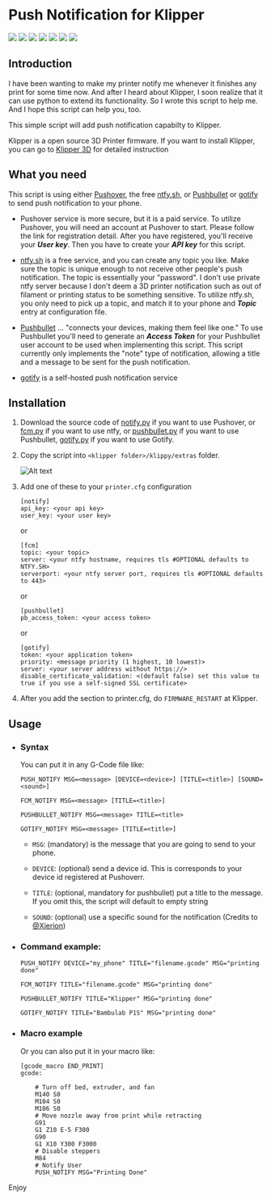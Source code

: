 # Push Notification for Klipper</h1>

<p>
  <a><img src="https://img.shields.io/github/license/prd0000/push_notify"></a>
  <a><img src="https://img.shields.io/github/stars/prd0000/push_notify"></a>
  <a><img src="https://img.shields.io/github/forks/prd0000/push_notify"></a>
  <a><img src="https://img.shields.io/github/languages/top/prd0000/push_notify?logo=gnubash&logoColor=white"></a>
  <a><img src="https://img.shields.io/github/v/tag/prd0000/push_notify"></a>
  <a><img src="https://img.shields.io/github/last-commit/prd0000/push_notify"></a>
  <a><img src="https://img.shields.io/github/contributors/prd0000/push_notify"></a>
</p>


## Introduction

I have been wanting to make my printer notify me whenever it finishes any print for some time now. And after I heard about Klipper, I soon realize that it can use python to extend its functionality. So I wrote this script to help me. And I hope this script can help you, too. 

This simple script will add push notification capabilty to Klipper. 

Klipper is a open source 3D Printer firmware. If you want to install Klipper, you can go to [Klipper 3D](https://www.klipper3d.org/) for detailed instruction

## What you need


This script is using either [Pushover](https://pushover.net/), the free [ntfy.sh](https://ntfy.sh/), or [Pushbullet](https://www.pushbullet.com/) or [gotify](https://gotify.net/) to send push notification to your phone. 

* Pushover service is more secure, but it is a paid service. To utilize Pushover, you will need an account at Pushover to start. Please follow the link for registration detail. After you have registered, you'll receive your ***User key***. Then you have to create your ***API key*** for this script. 

* [ntfy.sh](https://ntfy.sh/) is a free service, and you can create any topic you like. Make sure the topic is unique enough to not receive other people's push notification. The topic is essentially your "password". I don't use private ntfy server because I don't deem a 3D printer notification such as out of filament or printing status to be something sensitive. To utilize ntfy.sh, you only need to pick up a topic, and match it to your phone and ***Topic*** entry at configuration file.

* [Pushbullet](https://www.pushbullet.com/) ... "connects your devices, making them feel like one." To use Pushbullet you'll need to generate an ***Access Token*** for your Pushbullet user account to be used when implementing this script. This script currently only implements the "note" type of notification, allowing a title and a message to be sent for the push notification.

* [gotify](https://gotify.net/) is a self-hosted push notification service
## Installation

<ol><li>

Download the source code of [notify.py](https://raw.githubusercontent.com/prd0000/push_notify/main/script/notify.py) if you want to use Pushover, or [fcm.py](https://raw.githubusercontent.com/prd0000/push_notify/main/script/fcm.py) if you want to use ntfy, or [pushbullet.py](https://raw.githubusercontent.com/prd0000/push_notify/main/script/pushbullet.py) if you want to use Pushbullet, [gotify.py](https://raw.githubusercontent.com/prd0000/push_notify/main/script/gotify.py) if you want to use Gotify.

<li> 

Copy the script into `<klipper folder>/klippy/extras` folder. 

![Alt text](resources/image.png)

<li> 

Add one of these to your `printer.cfg` configuration
```
[notify]
api_key: <your api key>
user_key: <your user key>
```

or
```
[fcm]
topic: <your topic>
server: <your ntfy hostname, requires tls #OPTIONAL defaults to NTFY.SH>
serverport: <your ntfy server port, requires tls #OPTIONAL defaults to 443>
```

or
```
[pushbullet]
pb_access_token: <your access token>
```
or
```
[gotify]
token: <your application token>
priority: <message priority (1 highest, 10 lowest)>
server: <your server address without https://>
disable_certificate_validation: <(default false) set this value to true if you use a self-signed SSL certificate>
```
<li>

After you add the section to printer.cfg, do `FIRMWARE_RESTART` at Klipper. 
</ol>

## Usage

<ul><li>

### Syntax
You can put it in any G-Code file like:

```
PUSH_NOTIFY MSG=<message> [DEVICE=<device>] [TITLE=<title>] [SOUND=<sound>]
```

```
FCM_NOTIFY MSG=<message> [TITLE=<title>]
```

```
PUSHBULLET_NOTIFY MSG=<message> TITLE=<title>
```

```
GOTIFY_NOTIFY MSG=<message> [TITLE=<title>]
```


* `MSG`: (mandatory) is the message that you are going to send to your phone.

* `DEVICE`: (optional) send a device id. This is corresponds to your device id registered at Pushoverr.

* `TITLE`: (optional, mandatory for pushbullet) put a title to the message. If you omit this, the script will default to empty string

* `SOUND`: (optional) use a specific sound for the notification (Credits to [@Xierion](https://github.com/Xierion))


<li>

### Command example:

```
PUSH_NOTIFY DEVICE="my_phone" TITLE="filename.gcode" MSG="printing done"
```
```
FCM_NOTIFY TITLE="filename.gcode" MSG="printing done"
```
```
PUSHBULLET_NOTIFY TITLE="Klipper" MSG="printing done"
```
```
GOTIFY_NOTIFY TITLE="Bambulab P1S" MSG="printing done"
```
<li>

### Macro example

Or you can also put it in your macro like:

```
[gcode_macro END_PRINT]
gcode:

    # Turn off bed, extruder, and fan
    M140 S0
    M104 S0
    M106 S0
    # Move nozzle away from print while retracting
    G91
    G1 Z10 E-5 F300
    G90
    G1 X10 Y300 F3000
    # Disable steppers
    M84
    # Notify User
    PUSH_NOTIFY MSG="Printing Done"

```

</ul>

Enjoy
